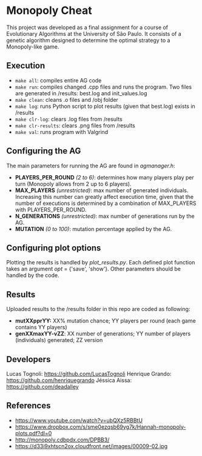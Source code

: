 # Monopoly Cheat

This project was developed as a final assignment for a course of Evolutionary Algorithms at the University of São Paulo. It consists of a genetic algorithm designed to determine the optimal strategy to a Monopoly-like game.

## Execution
* `make all`: compiles entire AG code
* `make run`: compiles changed .cpp files and runs the program. Two files are generated in /results: best.log and init_values.log
* `make clean`: cleans .o files and /obj folder
* `make log`: runs Python script to plot results (given that best.log) exists in /results
* `make clr-log`: clears .log files from /results
* `make clr-results`: clears .png files from /results
* `make val`: runs program with Valgrind

## Configuring the AG
The main parameters for running the AG are found in *agmanager.h*:
* **PLAYERS_PER_ROUND** *(2 to 6)*: determines how many players play per turn (Monopoly allows from 2 up to 6 players).
* **MAX_PLAYERS** *(unrestricted)*: max number of generated individuals. Increasing this number can greatly affect execution time, given that the number of executions is determined by a combination of MAX_PLAYERS with PLAYERS_PER_ROUND.
* **N_GENERATIONS** *(unrestricted)*: max number of generations run by the AG.
* **MUTATION** *(0 to 100)*: mutation percentage applied by the AG.

## Configuring plot options
Plotting the results is handled by *plot_results.py*. Each defined plot function takes an argument *opt* = {'save', 'show'}. Other parameters should be handled by the code.

## Results
Uploaded results to the /results folder in this repo are coded as following:
* **mutXXpprYY:** XX% mutation chance; YY players per round (each game contains YY players)
* **genXXmaxYY-vZZ**: XX number of generations; YY number of players (individuals) generated; ZZ version

## Developers
Lucas Tognoli: https://github.com/LucasTognoli
Henrique Grando: https://github.com/henriquegrando
Jéssica Aissa: https://github.com/deadalley

## References
* https://www.youtube.com/watch?v=ubQXz5RBBtU
* https://www.dropbox.com/s/sme0ezqsb69yg7k/Hannah-monopoly-plots.pdf?dl=0
* http://monopoly.cdbpdx.com/DPBB3/
* https://d33i9xhtscn2ox.cloudfront.net/images/00009-02.jpg
